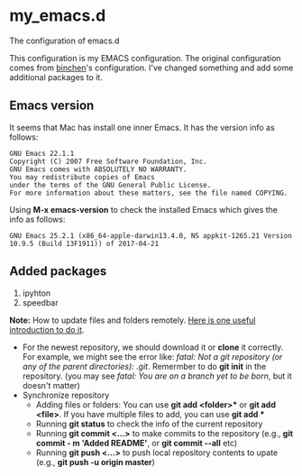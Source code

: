 # my_emacs.d
The configuration of emacs.d

This configuration is my EMACS configuration. The original configuration comes 
from [binchen](https://github.com/redguardtoo/emacs.d)'s configuration. I've 
changed something and add some additional packages to it.

## Emacs version

It seems that Mac has install one inner Emacs. It has the version info as follows:
```
GNU Emacs 22.1.1
Copyright (C) 2007 Free Software Foundation, Inc.
GNU Emacs comes with ABSOLUTELY NO WARRANTY.
You may redistribute copies of Emacs
under the terms of the GNU General Public License.
For more information about these matters, see the file named COPYING.
```

Using **M-x emacs-version** to check the installed Emacs which gives the info as follows:
```
GNU Emacs 25.2.1 (x86_64-apple-darwin13.4.0, NS appkit-1265.21 Version 10.9.5 (Build 13F1911)) of 2017-04-21
```

## Added packages
1. ipyhton
2. speedbar

**Note:** How to update files and folders remotely. [Here is one useful introduction to do it](https://stackoverflow.com/questions/8775850/how-do-i-add-files-and-folders-into-github-repos). 
* For the newest repository, we should download it or **clone** it correctly. For example, we might see the error like: *fatal: Not a git repository (or any of the parent directories): .git*. Remermber to do **git init** in the repository. (you may see *fatal: You are on a branch yet to be born*, but it doesn't matter)
* Synchronize repository
  * Adding files or folders: You can use **git add \<folder>\*** or **git add \<file\>**. If you have multiple files to add, you can use **git add \***
  * Running **git status** to check the info of the current repository
  * Running **git commit \<...\>** to make commits to the repository (e.g., **git commit - m 'Added README'**, or **git commit --all** etc)
  * Running **git push \<...\>** to push local repository contents to upate (e.g., **git push -u origin master**)